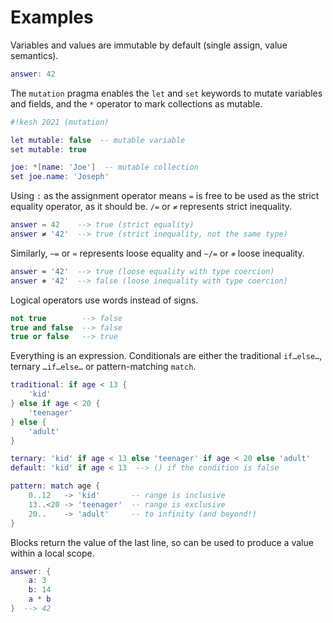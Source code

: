 # Examples

Variables and values are immutable by default (single assign, value semantics).

```lua
answer: 42
```

The `mutation` pragma enables the `let` and `set` keywords to mutate variables and fields, and the `*` operator to mark collections as mutable.

```lua
#!kesh 2021 (mutation)

let mutable: false  -- mutable variable
set mutable: true

joe: *[name: 'Joe']  -- mutable collection
set joe.name: 'Joseph'
```

Using `:` as the assignment operator means `=` is free to be used as the strict equality operator, as it should be. `/=` or `≠` represents strict inequality.

```lua
answer = 42    --> true (strict equality)
answer ≠ '42'  --> true (strict inequality, not the same type)
```

Similarly, `~=` or `≈` represents loose equality and `~/=` or `≉` loose inequality.

```lua
answer ≈ '42'  --> true (loose equality with type coercion)
answer ≉ '42'  --> false (loose inequality with type coercion)
```

Logical operators use words instead of signs.

```lua
not true        --> false
true and false  --> false
true or false   --> true
```

Everything is an expression. Conditionals are either the traditional `if…else…`, ternary `…if…else…` or pattern-matching `match`.

```lua
traditional: if age < 13 {
    'kid'
} else if age < 20 {
    'teenager'
} else {
    'adult'
}

ternary: 'kid' if age < 13 else 'teenager' if age < 20 else 'adult'
default: 'kid' if age < 13  --> () if the condition is false

pattern: match age {
    0..12   -> 'kid'       -- range is inclusive
    13..<20 -> 'teenager'  -- range is exclusive
    20..    -> 'adult'     -- to infinity (and beyond!)
}
```

Blocks return the value of the last line, so can be used to produce a value within a local scope.

```lua
answer: {
    a: 3
    b: 14
    a * b
}  --> 42
```
